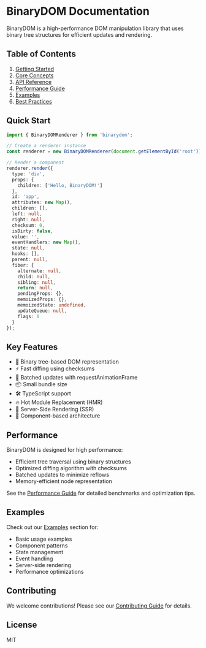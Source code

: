 # BinaryDOM Documentation

BinaryDOM is a high-performance DOM manipulation library that uses binary tree structures for efficient updates and rendering.

## Table of Contents

1. [Getting Started](./getting-started.md)
2. [Core Concepts](./core-concepts.md)
3. [API Reference](./api-reference.md)
4. [Performance Guide](./performance.md)
5. [Examples](./examples/README.md)
6. [Best Practices](./best-practices.md)

## Quick Start

```typescript
import { BinaryDOMRenderer } from 'binarydom';

// Create a renderer instance
const renderer = new BinaryDOMRenderer(document.getElementById('root'));

// Render a component
renderer.render({
  type: 'div',
  props: {
    children: ['Hello, BinaryDOM!']
  },
  id: 'app',
  attributes: new Map(),
  children: [],
  left: null,
  right: null,
  checksum: 0,
  isDirty: false,
  value: '',
  eventHandlers: new Map(),
  state: null,
  hooks: [],
  parent: null,
  fiber: {
    alternate: null,
    child: null,
    sibling: null,
    return: null,
    pendingProps: {},
    memoizedProps: {},
    memoizedState: undefined,
    updateQueue: null,
    flags: 0
  }
});
```

## Key Features

- 🚀 Binary tree-based DOM representation
- ⚡ Fast diffing using checksums
- 🔄 Batched updates with requestAnimationFrame
- 📦 Small bundle size
- 🛠 TypeScript support
- 🔥 Hot Module Replacement (HMR)
- 🎯 Server-Side Rendering (SSR)
- 🎨 Component-based architecture

## Performance

BinaryDOM is designed for high performance:

- Efficient tree traversal using binary structures
- Optimized diffing algorithm with checksums
- Batched updates to minimize reflows
- Memory-efficient node representation

See the [Performance Guide](./performance.md) for detailed benchmarks and optimization tips.

## Examples

Check out our [Examples](./examples/README.md) section for:

- Basic usage examples
- Component patterns
- State management
- Event handling
- Server-side rendering
- Performance optimizations

## Contributing

We welcome contributions! Please see our [Contributing Guide](./contributing.md) for details.

## License

MIT 